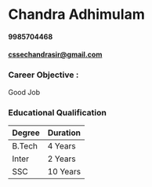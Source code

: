 # Chandra Adhimulam
#### 9985704468 
#### cssechandrasir@gmail.com
### Career Objective :
Good Job
### Educational Qualification
Degree | Duration
------ | --------
B.Tech | 4 Years
Inter  | 2 Years
SSC    | 10 Years
